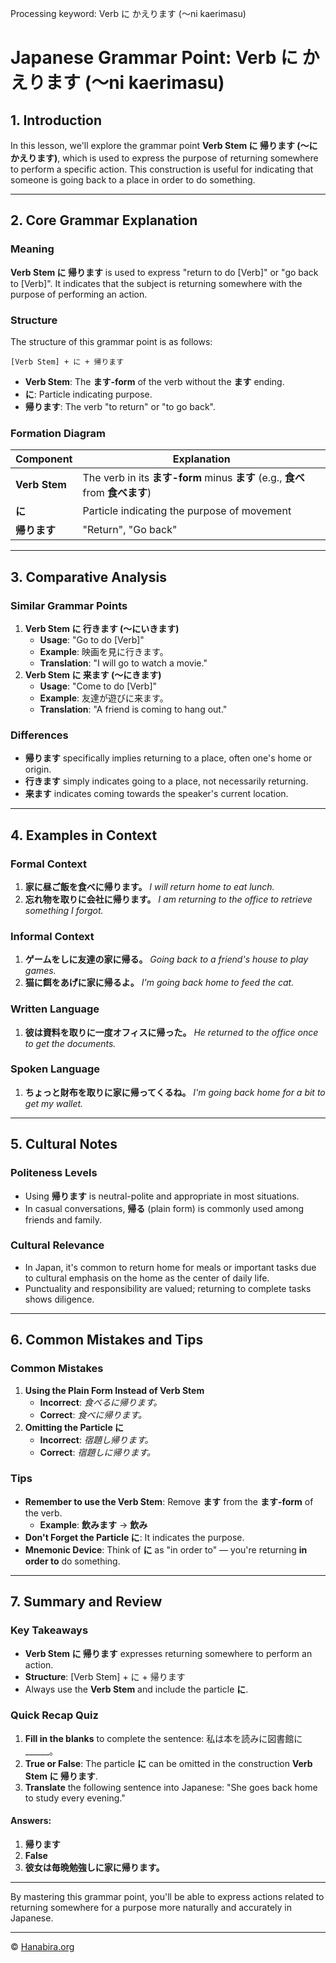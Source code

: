 Processing keyword: Verb に かえります (〜ni kaerimasu)
# Japanese Grammar Point: Verb に かえります (〜ni kaerimasu)

## 1. Introduction
In this lesson, we'll explore the grammar point **Verb Stem に 帰ります (〜にかえります)**, which is used to express the purpose of returning somewhere to perform a specific action. This construction is useful for indicating that someone is going back to a place in order to do something.

---
## 2. Core Grammar Explanation
### Meaning
**Verb Stem に 帰ります** is used to express "return to do [Verb]" or "go back to [Verb]". It indicates that the subject is returning somewhere with the purpose of performing an action.
### Structure
The structure of this grammar point is as follows:
```
[Verb Stem] + に + 帰ります
```
- **Verb Stem**: The **ます-form** of the verb without the **ます** ending.
- **に**: Particle indicating purpose.
- **帰ります**: The verb "to return" or "to go back".
### Formation Diagram
| Component       | Explanation                                        |
|-----------------|----------------------------------------------------|
| **Verb Stem**   | The verb in its **ます-form** minus **ます** (e.g., **食べ** from **食べます**) |
| **に**          | Particle indicating the purpose of movement         |
| **帰ります**    | "Return", "Go back"                                 |
---
## 3. Comparative Analysis
### Similar Grammar Points
1. **Verb Stem に 行きます (〜にいきます)**
   - **Usage**: "Go to do [Verb]"
   - **Example**: 映画を見に行きます。
   - **Translation**: "I will go to watch a movie."
2. **Verb Stem に 来ます (〜にきます)**
   - **Usage**: "Come to do [Verb]"
   - **Example**: 友達が遊びに来ます。
   - **Translation**: "A friend is coming to hang out."
### Differences
- **帰ります** specifically implies returning to a place, often one's home or origin.
- **行きます** simply indicates going to a place, not necessarily returning.
- **来ます** indicates coming towards the speaker's current location.
---
## 4. Examples in Context
### Formal Context
1. **家に昼ご飯を食べに帰ります。**
   *I will return home to eat lunch.*
2. **忘れ物を取りに会社に帰ります。**
   *I am returning to the office to retrieve something I forgot.*
### Informal Context
1. **ゲームをしに友達の家に帰る。**
   *Going back to a friend's house to play games.*
2. **猫に餌をあげに家に帰るよ。**
   *I'm going back home to feed the cat.*
### Written Language
1. **彼は資料を取りに一度オフィスに帰った。**
   *He returned to the office once to get the documents.*
### Spoken Language
1. **ちょっと財布を取りに家に帰ってくるね。**
   *I'm going back home for a bit to get my wallet.*
---
## 5. Cultural Notes
### Politeness Levels
- Using **帰ります** is neutral-polite and appropriate in most situations.
- In casual conversations, **帰る** (plain form) is commonly used among friends and family.
### Cultural Relevance
- In Japan, it's common to return home for meals or important tasks due to cultural emphasis on the home as the center of daily life.
- Punctuality and responsibility are valued; returning to complete tasks shows diligence.
---
## 6. Common Mistakes and Tips
### Common Mistakes
1. **Using the Plain Form Instead of Verb Stem**
   - **Incorrect**: *食べるに帰ります。*
   - **Correct**: *食べに帰ります。*
2. **Omitting the Particle に**
   - **Incorrect**: *宿題し帰ります。*
   - **Correct**: *宿題しに帰ります。*
### Tips
- **Remember to use the Verb Stem**: Remove **ます** from the **ます-form** of the verb.
  - **Example**: **飲みます** → **飲み**
- **Don't Forget the Particle に**: It indicates the purpose.
- **Mnemonic Device**: Think of **に** as "in order to" — you're returning **in order to** do something.
---
## 7. Summary and Review
### Key Takeaways
- **Verb Stem に 帰ります** expresses returning somewhere to perform an action.
- **Structure**: [Verb Stem] + に + 帰ります
- Always use the **Verb Stem** and include the particle **に**.
### Quick Recap Quiz
1. **Fill in the blanks** to complete the sentence:
   私は本を読みに図書館に______。
2. **True or False**: The particle **に** can be omitted in the construction **Verb Stem に 帰ります**.
3. **Translate** the following sentence into Japanese:
   "She goes back home to study every evening."
#### Answers:
1. **帰ります**
2. **False**
3. **彼女は毎晩勉強しに家に帰ります。**
---
By mastering this grammar point, you'll be able to express actions related to returning somewhere for a purpose more naturally and accurately in Japanese.


---

© [Hanabira.org](https://hanabira.org)
